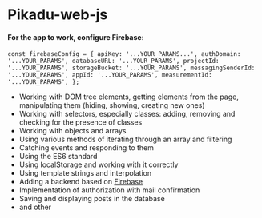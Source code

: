 # Pikadu-web-js

 #### For the app to work, configure Firebase:
 
 `const firebaseConfig = {
  apiKey: '...YOUR_PARAMS...',
  authDomain: '...YOUR_PARAMS',
  databaseURL: '...YOUR_PARAMS',
  projectId: '...YOUR_PARAMS',
  storageBucket: '...YOUR_PARAMS',
  messagingSenderId: '...YOUR_PARAMS',
  appId: '...YOUR_PARAMS',
  measurementId: '...YOUR_PARAMS',
};`

- Working with DOM tree elements, getting elements from the page, manipulating them (hiding, showing, creating new ones)
- Working with selectors, especially classes: adding, removing and checking for the presence of classes
- Working with objects and arrays
- Using various methods of iterating through an array and filtering
- Catching events and responding to them
- Using the ES6 standard
- Using localStorage and working with it correctly
- Using template strings and interpolation
- Adding a backend based on [Firebase](https://firebase.google.com/)
- Implementation of authorization with mail confirmation
- Saving and displaying posts in the database
- and other
